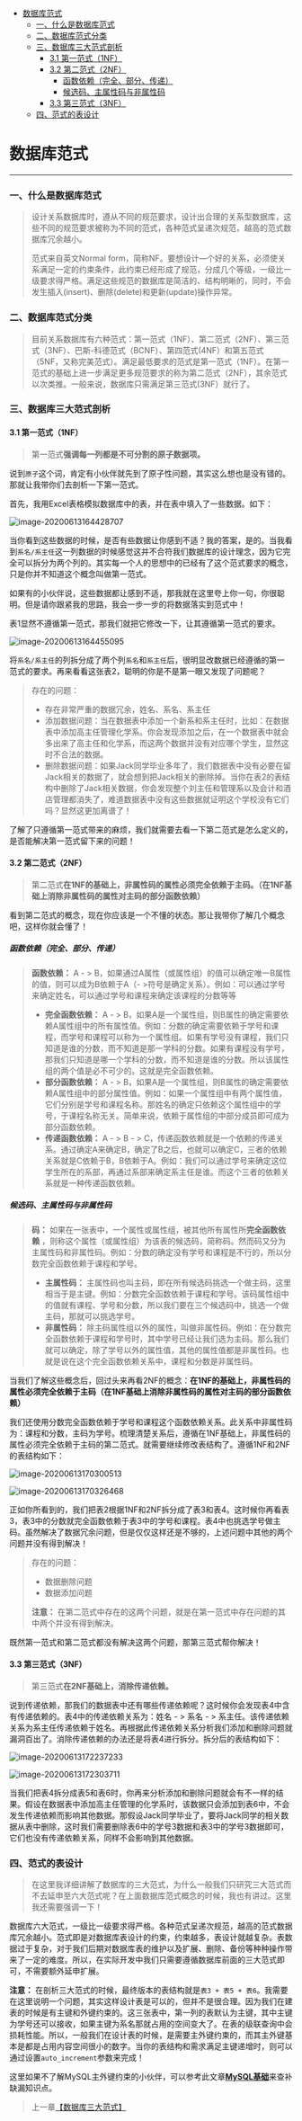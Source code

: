 * [数据库范式](#%E6%95%B0%E6%8D%AE%E5%BA%93%E8%8C%83%E5%BC%8F)
    * [一、什么是数据库范式](#%E4%B8%80%E4%BB%80%E4%B9%88%E6%98%AF%E6%95%B0%E6%8D%AE%E5%BA%93%E8%8C%83%E5%BC%8F)
    * [二、数据库范式分类](#%E4%BA%8C%E6%95%B0%E6%8D%AE%E5%BA%93%E8%8C%83%E5%BC%8F%E5%88%86%E7%B1%BB)
    * [三、数据库三大范式剖析](#%E4%B8%89%E6%95%B0%E6%8D%AE%E5%BA%93%E4%B8%89%E5%A4%A7%E8%8C%83%E5%BC%8F%E5%89%96%E6%9E%90)
      * [3\.1 第一范式（1NF）](#31-%E7%AC%AC%E4%B8%80%E8%8C%83%E5%BC%8F1nf)
      * [3\.2 第二范式（2NF）](#32-%E7%AC%AC%E4%BA%8C%E8%8C%83%E5%BC%8F2nf)
        * [函数依赖（完全、部分、传递）](#%E5%87%BD%E6%95%B0%E4%BE%9D%E8%B5%96%E5%AE%8C%E5%85%A8%E9%83%A8%E5%88%86%E4%BC%A0%E9%80%92)
        * [候选码、主属性码与非属性码](#%E5%80%99%E9%80%89%E7%A0%81%E4%B8%BB%E5%B1%9E%E6%80%A7%E7%A0%81%E4%B8%8E%E9%9D%9E%E5%B1%9E%E6%80%A7%E7%A0%81)
      * [3\.3 第三范式（3NF）](#33-%E7%AC%AC%E4%B8%89%E8%8C%83%E5%BC%8F3nf)
    * [四、范式的表设计](#%E5%9B%9B%E8%8C%83%E5%BC%8F%E7%9A%84%E8%A1%A8%E8%AE%BE%E8%AE%A1)

# 数据库范式

------

### 一、什么是数据库范式

> 设计关系数据库时，遵从不同的规范要求，设计出合理的关系型数据库，这些不同的规范要求被称为不同的范式，各种范式呈递次规范，越高的范式数据库冗余越小。
>
> 范式来自英文Normal form，简称NF。要想设计—个好的关系，必须使关系满足一定的约束条件，此约束已经形成了规范，分成几个等级，一级比一级要求得严格。满足这些规范的数据库是简洁的、结构明晰的，同时，不会发生插入(insert)、删除(delete)和更新(update)操作异常。



### 二、数据库范式分类

> 目前关系数据库有六种范式：第一范式（1NF）、第二范式（2NF）、第三范式（3NF）、巴斯-科德范式（BCNF）、第四范式(4NF）和第五范式（5NF，又称完美范式）。满足最低要求的范式是第一范式（1NF）。在第一范式的基础上进一步满足更多规范要求的称为第二范式（2NF），其余范式以次类推。一般来说，数据库只需满足第三范式(3NF）就行了。



### 三、数据库三大范式剖析

#### 3.1 第一范式（1NF）

> 第一范式**强调每一列都是不可分割的原子数据项。** 

说到`原子`这个词，肯定有小伙伴就先到了原子性问题，其实这么想也是没有错的。那就让我带你们去剖析一下第一范式。

首先，我用Excel表格模拟数据库中的表，并在表中填入了一些数据。如下：

![image-20200613164428707](https://gitee.com/Ziphtracks/Figurebed/raw/master/img/1/20200613164431.png)

当你看到这些数据的时候，是否有些数据让你感到不适？我的答案，是的。当我看到`系名/系主任`这一列数据的时候感觉这并不合符我们数据库的设计理念，因为它完全可以拆分为两个列的。其实每一个人的思想中的已经有了这个范式要求的概念，只是你并不知道这个概念叫做第一范式。

如果有的小伙伴说，这些数据都让感到不适，那我就在这里夸上你一句，你很聪明。但是请你跟紧我的思路，我会一步一步的将数据落实到范式中！

表1显然不遵循第一范式，那我们就把它修改一下，让其遵循第一范式的要求。

![image-20200613164455095](https://gitee.com/Ziphtracks/Figurebed/raw/master/img/1/20200613164458.png)

将`系名/系主任`的列拆分成了两个列`系名`和`系主任`后，很明显改数据已经遵循的第一范式的要求。再来看看这张表2，聪明的你是不是第一眼又发现了问题呢？

> 存在的问题：
>
> - 存在非常严重的数据冗余，姓名、系名、系主任
> - 添加数据问题：当在数据表中添加一个新系和系主任时，比如：在数据表中添加高主任管理化学系。你会发现添加之后，在一个数据表中就会多出来了高主任和化学系，而这两个数据并没有对应哪个学生，显然这时不合法的数据。
> - 删除数据问题：如果Jack同学毕业多年了，我们数据表中没有必要在留Jack相关的数据了，就会想到把Jack相关的删除掉。当你在表2的表结构中删除了Jack相关数据，你会发现整个刘主任和管理系以及会计和酒店管理都消失了，难道数据表中没有这些数据就证明这个学校没有它们吗？显然这更加离谱了！

了解了只遵循第一范式带来的麻烦，我们就需要去看一下第二范式是怎么定义的，是否能解决第一范式留下来的问题！



#### 3.2 第二范式（2NF）

> 第二范式**在1NF的基础上，非属性码的属性必须完全依赖于主码。（在1NF基础上消除非属性码的属性对主码的部分函数依赖）** 

看到第二范式的概念，现在你应该是一个不懂的状态。那让我带你了解几个概念吧，这样你就会懂了！



##### 函数依赖（完全、部分、传递）

> **函数依赖：** A - > B，如果通过A属性（或属性组）的值可以确定唯一B属性的值，则可以成为B依赖于A（- >符号是确定关系）。例如：可以通过学号来确定姓名，可以通过学号和课程来确定该课程的分数等等
>
> - **完全函数依赖：** A - > B，如果A是一个属性组，则B属性的确定需要依赖A属性组中的所有属性值。例如：分数的确定需要依赖于学号和课程，而学号和课程可以称为一个属性组。如果有学号没有课程，我们只知道是谁的分数，而不知道是那一学科的分数。如果有课程没有学号，那我们只知道是哪一个学科的分数，而不知道是谁的分数。所以该属性组的两个值是必不可少的。这就是完全函数依赖。
> - **部分函数依赖：** A - > B，如果A是一个属性组，则B属性的确定需要依赖A属性组中的部分属性值。例如：如果一个属性组中有两个属性值，它们分别是学号和课程名称。那姓名的确定只依赖这个属性组中的学号，于课程名称无关。简单来说，依赖于属性组的中部分成员即可成为部分函数依赖。
> - **传递函数依赖：** A - > B - > C，传递函数依赖就是一个依赖的传递关系。通过确定A来确定B，确定了B之后，也就可以确定C，三者的依赖关系就是C依赖于B，B依赖于A。例如：我们可以通过学号来确定这位学生所在的系部，再通过系部来确定系主任是谁。而这个三者的依赖关系就是一种传递函数依赖。



##### 候选码、主属性码与非属性码

> **码：** 如果在一张表中，一个属性或属性组，被其他所有属性所**完全函数依赖** ，则称这个属性（或属性组）为该表的候选码，简称码。然而码又分为主属性码和非属性码。例如：分数的确定没有学号和课程是不行的，所以分数完全函数依赖于课程和学号。
>
> - **主属性码：** 主属性码也叫主码，即在所有候选码挑选一个做主码，这里相当于是主键。例如：分数完全函数依赖于课程和学号。该码属性组中的值就有课程、学号和分数，所以我们要在三个候选码中，挑选一个做主码，那就可以挑选学号。
> - **非属性码：** 除主码属性组以外的属性，叫做非属性码。例如：在分数完全函数依赖于课程和学号时，其中学号已经让我们选为主码。那么我们就可以确定，除了学号以外的属性值，其他的属性值都是非属性码。也就是说在这个完全函数依赖关系中，课程和分数是非属性码。



当我们了解这些概念后，回过头来再看2NF的概念：**在1NF的基础上，非属性码的属性必须完全依赖于主码（在1NF基础上消除非属性码的属性对主码的部分函数依赖）** 

我们还使用分数完全函数依赖于学号和课程这个函数依赖关系。此关系中非属性码为：课程和分数，主码为学号。梳理清楚关系后，遵循在1NF基础上，非属性码的属性必须完全依赖于主码的第二范式。就需要继续修改表结构了。遵循1NF和2NF的表结构如下：

![image-20200613170300513](https://gitee.com/Ziphtracks/Figurebed/raw/master/img/1/20200613170302.png)

![image-20200613170326468](https://gitee.com/Ziphtracks/Figurebed/raw/master/img/1/20200613170328.png)

正如你所看到的，我们把表2根据1NF和2NF拆分成了表3和表4。这时候你再看表3，表3中的分数就完全函数依赖于表3中的学号和课程。表4中也挑选学号做主码。虽然解决了数据冗余问题，但是仅仅这样还是不够的，上述问题中其他的两个问题并没有得到解决！

> 存在的问题：
>
> - 数据删除问题
> - 数据添加问题
>
> **注意：** 在第二范式中存在的这两个问题，就是在第一范式中存在问题的其中两个并没有得到解决。

既然第一范式和第二范式都没有解决这两个问题，那第三范式帮你解决！



#### 3.3 第三范式（3NF）

> 第三范式**在2NF基础上，消除传递依赖。** 

说到传递依赖，那我们的数据表中还有哪些传递依赖呢？这时候你会发现表4中含有传递依赖的。表4中的传递依赖关系为：姓名 - > 系名 - > 系主任。该传递依赖关系为系主任传递依赖于姓名。再根据此传递依赖关系分析我们添加和删除问题就漏洞百出了。消除传递依赖的办法还是将表4进行拆分。拆分后的表结构如下：

![image-20200613172237233](https://gitee.com/Ziphtracks/Figurebed/raw/master/img/1/20200613172239.png)

![image-20200613172303711](https://gitee.com/Ziphtracks/Figurebed/raw/master/img/1/20200613172305.png)

当我们把表4拆分成表5和表6时，你再来分析添加和删除问题就会有不一样的结果。假设在数据表中添加高主任管理的化学系时，该数据只会添加到表6中，不会发生传递依赖而影响其他数据。那假设Jack同学毕业了，要将Jack同学的相关数据从表中删除，这时我们需要删除表6中的学号3数据和表3中的学号3数据即可，它们也没有传递依赖关系，同样不会影响到其他数据。



### 四、范式的表设计

> 在这里我详细讲解了数据库的三大范式，为什么一般我们只研究三大范式而不去延申至六大范式呢？在上面数据库范式概念的时候，我也有讲过。这里我还需要强调一下！

数据库六大范式，一级比一级要求得严格。各种范式呈递次规范，越高的范式数据库冗余越小。范式即是对数据库表设计的约束，约束越多，表设计就越复杂。表数据过于复杂，对于我们后期对数据库表的维护以及扩展、删除、备份等种种操作带来了一定的难度。所以，在实际开发中我们只需要遵循数据库前面的三大范式即可，不需要额外延申扩展。

**注意：** 在剖析三大范式的时候，最终版本的表结构就是`表3 + 表5 + 表6`。我需要在这里说明一个问题，其实这样设计表是可以的，但并不是很合理。因为我们在建表的时候是有主键和外键约束的。这三张表中，第一列的表默认为主键，其中主键为学号还可以接收，如果主键为系名那就占用的空间变大了。在表的级联查询中会损耗性能。所以，一般我们在设计表的时候，是需要主外键约束的，而其主外键基本是都是占用内容空间很小的数字。当你的表结构和需求满足主键递增时，则可以通过设置`auto_increment`参数来完成！

这里如果不了解MySQL主外键约束的小伙伴，可以参考此文章[**MySQL基础**](https://github.com/Ziphtracks/JavaLearningmanual/blob/master/docs/Database/MySQL%E6%95%B0%E6%8D%AE%E5%BA%93.md)来查补缺漏知识点。


> 上一章[【数据库三大范式】](https://github.com/Yangliang266/Java-knowledge-system/tree/master/docs/Database/数据库范式.md)

